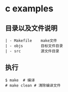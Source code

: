 # c examples

## 目录以及文件说明

	| - Makefile	make文件
	| - objs		目标文件目录
	| - src			源文件目录


## 执行

	$ make  # 编译
	# make clean # 清除编译文件
